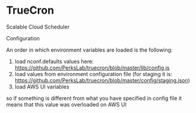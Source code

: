 TrueCron
========

Scalable Cloud Scheduler


Configuration

An order in which environment variables are loaded is the following:
1. load nconf.defaults values here: https://github.com/PerksLab/truecron/blob/master/lib/config.js
2. load values from environment configuration file (for staging it is: https://github.com/PerksLab/truecron/blob/master/config/staging.json)
3. load AWS UI variables

so if something is different from what you have specified in config file it means that this value was overloaded on AWS UI

